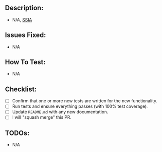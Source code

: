 ## Description:

<!-- Add any description/notes here. For example:
- Did something
-->

- N/A, [SSIA][ssia]

## Issues Fixed:

<!-- Add any description/notes here. For example:
- Fixes https://github.com/bachya/aioambient/issues/<ISSUE ID>
-->

- N/A

## How To Test:

<!-- Add any information on how reviewers can test this PR. For example:
- Perform a smoke test
-->

- N/A

## Checklist:

- [ ] Confirm that one or more new tests are written for the new functionality.
- [ ] Run tests and ensure everything passes (with 100% test coverage).
- [ ] Update `README.md` with any new documentation.
- [ ] I will "squash merge" this PR.

## TODOs:

<!-- Add any remaining TODOs here. For example:
- [ ] Do something
-->

- N/A

<!-- Useful links below. -->

[ssia]: https://en.wiktionary.org/wiki/SSIA
